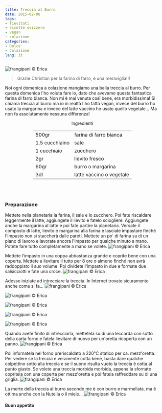 ```yaml
---
title: Treccia al Burro
date: 2015-02-08
tags:
- lievitati
- ricette svizzere
- vegan
- colazione
categories:
- Dolce
- Colazione
lang: it
---
```

![](../2015-02-08-treccia-al-burro/header.jpg "frangipani © Erica")

> Grazie Christian per la farina di farro, è una meraviglia!!!

Noi ogni domenica a colazione mangiamo una bella treccia al burro. Per questa domenica l'ho voluta fare io, dato che avevamo questa fantastica farina di farro bianca. Non mi è mai venuta così bene, era morbidissima! Si chiama treccia al burro ma io in realtà l'ho fatta vegan, invece del burro ho usato la margarina e invece del latte vaccino ho usato quello vegetale... Ma non fa assolutamente nessuna differenza!


<div id="wrapper" style="text-align: center">
  <div id="yourdiv" style="display: inline-block;">
    <div class="ingredients">
      <div class="ingredients-title">Ingredienti</div>
      <table>
        <tbody>
          <tr>
          </tr>
          <tr>
            <td>500gr</td>
            <td>farina di farro bianca</td>
          </tr>
          <tr>
            <td>1.5 cucchiaino</td>
            <td>sale</td>
          </tr>
          <tr>
            <td>1 cucchiaio</td>
            <td>zucchero</td>
          </tr>
          <tr>
            <td>2gr</td>
            <td>lievito fresco</td>
          </tr>
          <tr>
            <td>60gr</td>
            <td>burro o margarina</td>
          </tr>
          <tr>
            <td>3dl</td>
            <td>latte vaccino o vegetale</td>
          </tr>     
          </tr>
        </tbody>
      </table>
      <br></br>
    </div>
  </div>
</div>


<h3>
  <font color="grey">
    <i class="fa-solid fa-gears"></i>
  </font> Preparazione
</h3>

Mettete nella planetaria la farina, il sale e lo zucchero. Poi fate riscaldare leggermente il latte, aggiungete il lievito e fatelo sciogliere. Aggiungete anche la margarina al latte e poi fate partire la planetaria. Versate il composto di latte, lievito e margarina alla farina e lasciate impastare finché l'impasto non si staccherà dalle pareti. Mettete un po' di farina su di un piano di lavoro e lavorate ancora l'impasto per qualche minuto a mano. Potete fare tutto completamente a mano se volete.
![](../2015-02-08-treccia-al-burro/impasto.jpg "frangipani © Erica")

Mettete l'impasto in una coppa abbastanza grande e coprite bene con una coperta. Mettete a lievitare il tutto per 8 ore o almeno finché non avrà raddoppiato il suo volume. Poi dividete l'impasto in due e formate due salsicciotti e fate una croce.
![](../2015-02-08-treccia-al-burro/treccia1.jpg "frangipani © Erica")

Adesso iniziate ad intrecciare la treccia. In Internet trovate sicuramente anche come si fa...
![](../2015-02-08-treccia-al-burro/treccia2.jpg "frangipani © Erica")

![](../2015-02-08-treccia-al-burro/treccia3.jpg "frangipani © Erica")

![](../2015-02-08-treccia-al-burro/treccia4.jpg "frangipani © Erica")

![](../2015-02-08-treccia-al-burro/treccia5.jpg "frangipani © Erica")

![](../2015-02-08-treccia-al-burro/finita.jpg "frangipani © Erica")

Quando avete finito di intrecciarla, mettetela su di una leccarda con sotto della carta forno e fatela lievitare di nuovo per un'oretta ricoperta con un panno.
![](../2015-02-08-treccia-al-burro/lievitata.jpg "frangipani © Erica")

Poi infornatela nel forno preriscaldato a 220°C statico per ca. mezz'oretta. Per vedere se la treccia è veramente cotta bene, basta dare qualche colpettino sotto alla treccia e se il suono risulta vuoto la treccia è cotta al punto giusto. Se volete una treccia morbida morbida, appena la sfornate copritela con una coperta per mezz'oretta e poi fatela raffreddare su di una griglia.
![](../2015-02-08-treccia-al-burro/sfornata.jpg "frangipani © Erica")

La morte della treccia al burro secondo me è con burro e marmellata, ma è ottima anche con la Nutella o il miele...
![](../2015-02-08-treccia-al-burro/risultato.jpg "frangipani © Erica")


<h4>Buon appetito
  <font color="red">
    <i class="fa-regular fa-face-smile"></i>
  </font>
</h4>
